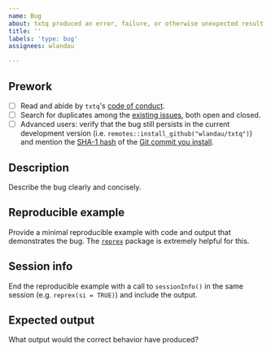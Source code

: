 ```yaml
---
name: Bug
about: txtq produced an error, failure, or otherwise unexpected result.
title: ''
labels: 'type: bug'
assignees: wlandau

---
```


## Prework

- [ ] Read and abide by `txtq`'s [code of conduct](https://github.com/wlandau/txtq/blob/master/CODE_OF_CONDUCT.md).
- [ ] Search for duplicates among the [existing issues](https://github.com/wlandau/txtq/issues), both open and closed.
- [ ] Advanced users: verify that the bug still persists in the current development version (i.e. `remotes::install_github("wlandau/txtq")`) and mention the [SHA-1 hash](https://git-scm.com/book/en/v1/Getting-Started-Git-Basics#Git-Has-Integrity) of the [Git commit you install](https://github.com/wlandau/txtq/commits/master).

## Description

Describe the bug clearly and concisely. 

## Reproducible example

Provide a minimal reproducible example with code and output that demonstrates the bug. The [`reprex`](https://github.com/tidyverse/reprex) package is extremely helpful for this.

## Session info

End the reproducible example with a call to `sessionInfo()` in the same session (e.g. `reprex(si = TRUE)`) and include the output.

## Expected output

What output would the correct behavior have produced?
